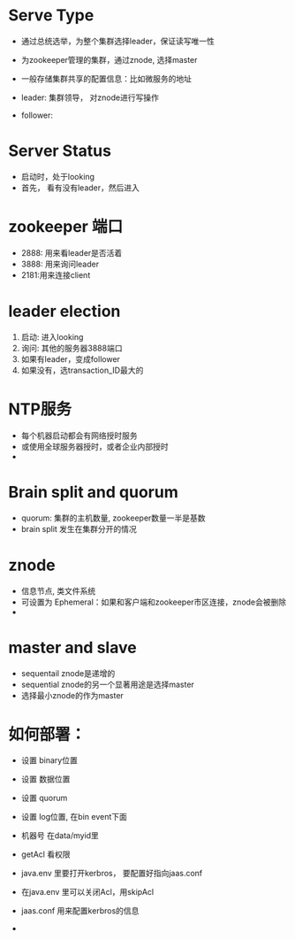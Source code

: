# Serve Type
- 通过总统选举，为整个集群选择leader，保证读写唯一性
- 为zookeeper管理的集群，通过znode, 选择master
- 一般存储集群共享的配置信息：比如微服务的地址

- leader: 集群领导， 对znode进行写操作
- follower: 


# Server Status

- 启动时，处于looking
- 首先， 看有没有leader，然后进入


# zookeeper 端口
- 2888: 用来看leader是否活着
- 3888: 用来询问leader
- 2181:用来连接client


# leader election
1. 启动: 进入looking
2. 询问: 其他的服务器3888端口
3. 如果有leader，变成follower
4. 如果没有，选transaction_ID最大的

# NTP服务
- 每个机器启动都会有网络授时服务
- 或使用全球服务器授时，或者企业内部授时
- 

# Brain split and quorum
- quorum: 集群的主机数量, zookeeper数量一半是基数
- brain split 发生在集群分开的情况

# znode
- 信息节点, 类文件系统
- 可设置为 Ephemeral：如果和客户端和zookeeper市区连接，znode会被删除
- 

# master and slave
- sequentail znode是递增的
- sequential znode的另一个显著用途是选择master
- 选择最小znode的作为master




# 如何部署：
- 设置 binary位置
- 设置 数据位置
- 设置 quorum
- 设置 log位置, 在bin event下面
- 机器号 在data/myid里
- getAcl 看权限
- java.env 里要打开kerbros， 要配置好指向jaas.conf
- 在java.env 里可以关闭Acl，用skipAcl
- jaas.conf 用来配置kerbros的信息











- 
